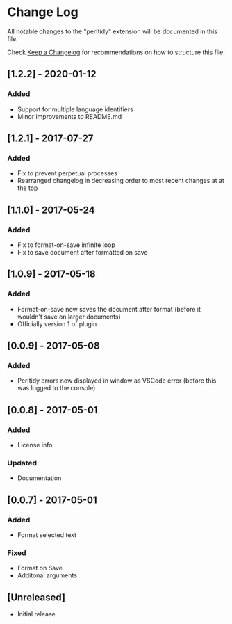 # Change Log
All notable changes to the "perltidy" extension will be documented in this file.

Check [Keep a Changelog](http://keepachangelog.com/) for recommendations on how to structure this file.

## [1.2.2] - 2020-01-12
### Added
- Support for multiple language identifiers
- Minor improvements to README.md

## [1.2.1] - 2017-07-27
### Added
- Fix to prevent perpetual processes
- Rearranged changelog in decreasing order to most recent changes at at the top

## [1.1.0] - 2017-05-24
### Added
- Fix to format-on-save infinite loop
- Fix to save document after formatted on save

## [1.0.9] - 2017-05-18
### Added
- Format-on-save now saves the document after format (before it wouldn't save on larger documents)
- Officially version 1 of plugin

## [0.0.9] - 2017-05-08
### Added
- Perltidy errors now displayed in window as VSCode error (before this was logged to the console)

## [0.0.8] - 2017-05-01
### Added
- License info

### Updated
- Documentation

## [0.0.7] - 2017-05-01
### Added
- Format selected text

### Fixed
- Format on Save
- Additonal arguments

## [Unreleased]
- Initial release






